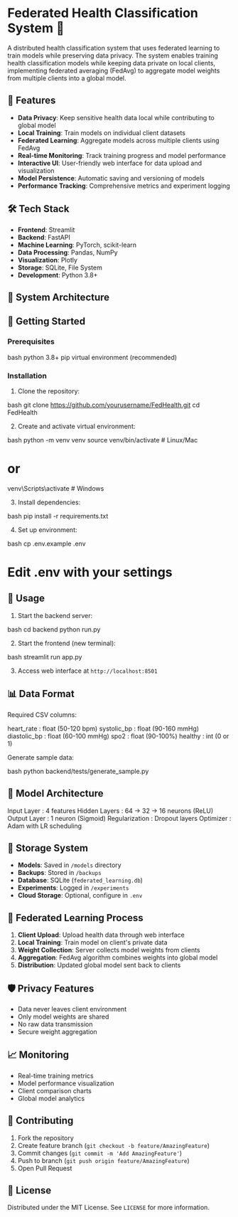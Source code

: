 # Federated Health Classification System 🏥

A distributed health classification system that uses federated learning to train models while preserving data privacy. The system enables training health classification models while keeping data private on local clients, implementing federated averaging (FedAvg) to aggregate model weights from multiple clients into a global model.

## 🌟 Features

- **Data Privacy**: Keep sensitive health data local while contributing to global model
- **Local Training**: Train models on individual client datasets
- **Federated Learning**: Aggregate models across multiple clients using FedAvg
- **Real-time Monitoring**: Track training progress and model performance
- **Interactive UI**: User-friendly web interface for data upload and visualization
- **Model Persistence**: Automatic saving and versioning of models
- **Performance Tracking**: Comprehensive metrics and experiment logging

## 🛠️ Tech Stack

- **Frontend**: Streamlit
- **Backend**: FastAPI
- **Machine Learning**: PyTorch, scikit-learn
- **Data Processing**: Pandas, NumPy
- **Visualization**: Plotly
- **Storage**: SQLite, File System
- **Development**: Python 3.8+

## 📁 System Architecture

## 🚀 Getting Started

### Prerequisites

bash
python 3.8+
pip
virtual environment (recommended)


### Installation

1. Clone the repository:

bash
git clone https://github.com/yourusername/FedHealth.git
cd FedHealth

2. Create and activate virtual environment:

bash
python -m venv venv
source venv/bin/activate  # Linux/Mac
# or
venv\Scripts\activate     # Windows

3. Install dependencies:

bash
pip install -r requirements.txt

4. Set up environment:

bash
cp .env.example .env
# Edit .env with your settings

## 🎯 Usage

1. Start the backend server:

bash
cd backend
python run.py

2. Start the frontend (new terminal):

bash
streamlit run app.py

3. Access web interface at `http://localhost:8501`

## 📊 Data Format

Required CSV columns:

heart_rate    : float (50-120 bpm)
systolic_bp   : float (90-160 mmHg)
diastolic_bp  : float (60-100 mmHg)
spo2          : float (90-100%)
healthy       : int (0 or 1)

Generate sample data:

bash
python backend/tests/generate_sample.py

## 🧠 Model Architecture

Input Layer    : 4 features
Hidden Layers  : 64 → 32 → 16 neurons (ReLU)
Output Layer   : 1 neuron (Sigmoid)
Regularization : Dropout layers
Optimizer      : Adam with LR scheduling

## 💾 Storage System

- **Models**: Saved in `/models` directory
- **Backups**: Stored in `/backups`
- **Database**: SQLite (`federated_learning.db`)
- **Experiments**: Logged in `/experiments`
- **Cloud Storage**: Optional, configure in `.env`

## 🔄 Federated Learning Process

1. **Client Upload**: Upload health data through web interface
2. **Local Training**: Train model on client's private data
3. **Weight Collection**: Server collects model weights from clients
4. **Aggregation**: FedAvg algorithm combines weights into global model
5. **Distribution**: Updated global model sent back to clients

## 🛡️ Privacy Features

- Data never leaves client environment
- Only model weights are shared
- No raw data transmission
- Secure weight aggregation

## 📈 Monitoring

- Real-time training metrics
- Model performance visualization
- Client comparison charts
- Global model analytics

## 🤝 Contributing

1. Fork the repository
2. Create feature branch (`git checkout -b feature/AmazingFeature`)
3. Commit changes (`git commit -m 'Add AmazingFeature'`)
4. Push to branch (`git push origin feature/AmazingFeature`)
5. Open Pull Request

## 📝 License

Distributed under the MIT License. See `LICENSE` for more information.


